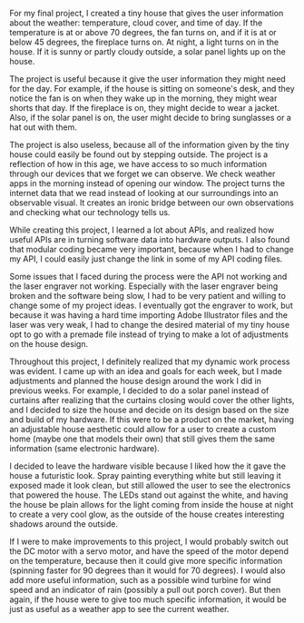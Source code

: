   For my final project, I created a tiny house that gives the user information about the weather: temperature, cloud cover, and time of day. If the temperature is at or above 70 degrees, the fan turns on, and if it is at or below 45 degrees, the fireplace turns on. At night, a light turns on in the house. If it is sunny or partly cloudy outside, a solar panel lights up on the house.
  
  The project is useful because it give the user information they might need for the day. For example, if the house is sitting on someone's desk, and they notice the fan is on when they wake up in the morning, they might wear shorts that day. If the fireplace is on, they might decide to wear a jacket. Also, if the solar panel is on, the user might decide to bring sunglasses or a hat out with them.
  
  The project is also useless, because all of the information given by the tiny house could easily be found out by stepping outside. The project is a reflection of how in this age, we have access to so much information through our devices that we forget we can observe. We check weather apps in the morning instead of opening our window. The project turns the internet data that we read instead of looking at our surroundings into an observable visual. It creates an ironic bridge between our own observations and checking what our technology tells us. 
  
  While creating this project, I learned a lot about APIs, and realized how useful APIs are in turning software data into hardware outputs. I also found that modular coding became very important, because when I had to change my API, I could easily just change the link in some of my API coding files.
  
  Some issues that I faced during the process were the API not working and the laser engraver not working. Especially with the laser engraver being broken and the software being slow, I had to be very patient and willing to change some of my project ideas. I eventually got the engraver to work, but because it was having a hard time importing Adobe Illustrator files and the laser was very weak, I had to change the desired material of my tiny house opt to go with a premade file instead of trying to make a lot of adjustments on the house design.
  
  Throughout this project, I definitely realized that my dynamic work process was evident. I came up with an idea and goals for each week, but I made adjustments and planned the house design around the work I did in previous weeks. For example, I decided to do a solar panel instead of curtains after realizing that the curtains closing would cover the other lights, and I decided to size the house and decide on its design based on the size and build of my hardware. If this were to be a product on the market, having an adjustable house aesthetic could allow for a user to create a custom home (maybe one that models their own) that still gives them the same information (same electronic hardware).
  
  I decided to leave the hardware visible because I liked how the it gave the house a futuristic look. Spray painting everything white but still leaving it exposed made it look clean, but still allowed the user to see the electronics that powered the house. The LEDs stand out against the white, and having the house be plain allows for the light coming from inside the house at night to create a very cool glow, as the outside of the house creates interesting shadows around the outside.
  
  If I were to make improvements to this project, I would probably switch out the DC motor with a servo motor, and have the speed of the motor depend on the temperature, because then it could give more specific information (spinning faster for 90 degrees than it would for 70 degrees). I would also add more useful information, such as a possible wind turbine for wind speed and an indicator of rain (possibly a pull out porch cover). But then again, if the house were to give too much specific information, it would be just as useful as a weather app to see the current weather.
